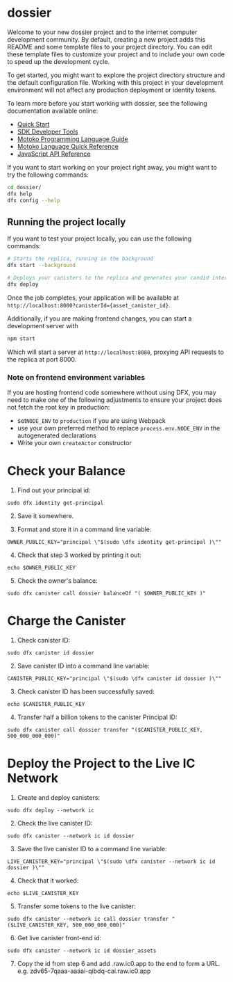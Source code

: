 # dossier

Welcome to your new dossier project and to the internet computer development community. By default, creating a new project adds this README and some template files to your project directory. You can edit these template files to customize your project and to include your own code to speed up the development cycle.

To get started, you might want to explore the project directory structure and the default configuration file. Working with this project in your development environment will not affect any production deployment or identity tokens.

To learn more before you start working with dossier, see the following documentation available online:

- [Quick Start](https://sdk.dfinity.org/docs/quickstart/quickstart-intro.html)
- [SDK Developer Tools](https://sdk.dfinity.org/docs/developers-guide/sdk-guide.html)
- [Motoko Programming Language Guide](https://sdk.dfinity.org/docs/language-guide/motoko.html)
- [Motoko Language Quick Reference](https://sdk.dfinity.org/docs/language-guide/language-manual.html)
- [JavaScript API Reference](https://erxue-5aaaa-aaaab-qaagq-cai.raw.ic0.app)

If you want to start working on your project right away, you might want to try the following commands:

```bash
cd dossier/
dfx help
dfx config --help
```

## Running the project locally

If you want to test your project locally, you can use the following commands:

```bash
# Starts the replica, running in the background
dfx start --background

# Deploys your canisters to the replica and generates your candid interface
dfx deploy
```

Once the job completes, your application will be available at `http://localhost:8000?canisterId={asset_canister_id}`.

Additionally, if you are making frontend changes, you can start a development server with

```bash
npm start
```

Which will start a server at `http://localhost:8080`, proxying API requests to the replica at port 8000.

### Note on frontend environment variables

If you are hosting frontend code somewhere without using DFX, you may need to make one of the following adjustments to ensure your project does not fetch the root key in production:

- set`NODE_ENV` to `production` if you are using Webpack
- use your own preferred method to replace `process.env.NODE_ENV` in the autogenerated declarations
- Write your own `createActor` constructor

# Check your Balance

1. Find out your principal id:

```
sudo dfx identity get-principal
```

2. Save it somewhere.

3. Format and store it in a command line variable:

```
OWNER_PUBLIC_KEY="principal \"$(sudo \dfx identity get-principal )\""
```

4. Check that step 3 worked by printing it out:

```
echo $OWNER_PUBLIC_KEY
```

5. Check the owner's balance:

```
sudo dfx canister call dossier balanceOf "( $OWNER_PUBLIC_KEY )"
```

# Charge the Canister

1. Check canister ID:

```
sudo dfx canister id dossier
```

2. Save canister ID into a command line variable:

```
CANISTER_PUBLIC_KEY="principal \"$(sudo \dfx canister id dossier )\""
```

3. Check canister ID has been successfully saved:

```
echo $CANISTER_PUBLIC_KEY
```

4. Transfer half a billion tokens to the canister Principal ID:

```
sudo dfx canister call dossier transfer "($CANISTER_PUBLIC_KEY, 500_000_000_000)"
```

# Deploy the Project to the Live IC Network

1. Create and deploy canisters:

```
sudo dfx deploy --network ic
```

2. Check the live canister ID:

```
sudo dfx canister --network ic id dossier
```

3. Save the live canister ID to a command line variable:

```
LIVE_CANISTER_KEY="principal \"$(sudo \dfx canister --network ic id dossier )\""
```

4. Check that it worked:

```
echo $LIVE_CANISTER_KEY
```

5. Transfer some tokens to the live canister:

```
sudo dfx canister --network ic call dossier transfer "($LIVE_CANISTER_KEY, 500_000_000_000)"
```

6. Get live canister front-end id:

```
sudo dfx canister --network ic id dossier_assets
```

7. Copy the id from step 6 and add .raw.ic0.app to the end to form a URL.
   e.g. zdv65-7qaaa-aaaai-qibdq-cai.raw.ic0.app
